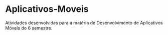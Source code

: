 # Aplicativos-Moveis
Atividades desenvolvidas para a matéria de Desenvolvimento de Aplicativos Móveis do 6 semestre.
